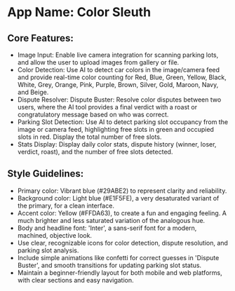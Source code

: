 # **App Name**: Color Sleuth

## Core Features:

- Image Input: Enable live camera integration for scanning parking lots, and allow the user to upload images from gallery or file.
- Color Detection: Use AI to detect car colors in the image/camera feed and provide real-time color counting for Red, Blue, Green, Yellow, Black, White, Grey, Orange, Pink, Purple, Brown, Silver, Gold, Maroon, Navy, and Beige.
- Dispute Resolver: Dispute Buster: Resolve color disputes between two users, where the AI tool provides a final verdict with a roast or congratulatory message based on who was correct.
- Parking Slot Detection: Use AI to detect parking slot occupancy from the image or camera feed, highlighting free slots in green and occupied slots in red. Display the total number of free slots.
- Stats Display: Display daily color stats, dispute history (winner, loser, verdict, roast), and the number of free slots detected.

## Style Guidelines:

- Primary color: Vibrant blue (#29ABE2) to represent clarity and reliability.
- Background color: Light blue (#E1F5FE), a very desaturated variant of the primary, for a clean interface.
- Accent color: Yellow (#FFDA63), to create a fun and engaging feeling. A much brighter and less saturated variation of the analogous hue.
- Body and headline font: 'Inter', a sans-serif font for a modern, machined, objective look.
- Use clear, recognizable icons for color detection, dispute resolution, and parking slot analysis.
- Include simple animations like confetti for correct guesses in 'Dispute Buster', and smooth transitions for updating parking slot status.
- Maintain a beginner-friendly layout for both mobile and web platforms, with clear sections and easy navigation.